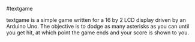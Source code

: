 #textgame

textgame is a simple game written for a 16 by 2 LCD display driven by an Arduino Uno. The objective is to dodge as many asterisks
as you can until you get hit, at which point the game ends and your score is shown to you.
